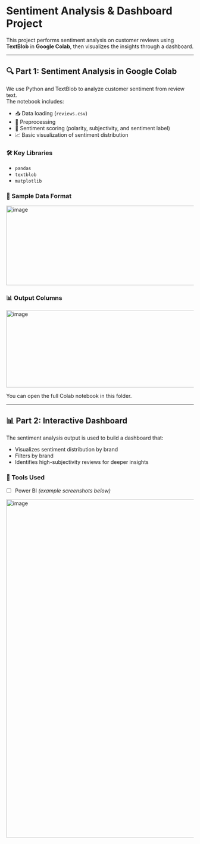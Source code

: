 # Sentiment Analysis & Dashboard Project

This project performs sentiment analysis on customer reviews using **TextBlob** in **Google Colab**, then visualizes the insights through a dashboard.

---

## 🔍 Part 1: Sentiment Analysis in Google Colab

We use Python and TextBlob to analyze customer sentiment from review text.  
The notebook includes:

- 📥 Data loading (`reviews.csv`)
- 🧼 Preprocessing
- 🧪 Sentiment scoring (polarity, subjectivity, and sentiment label)
- 📈 Basic visualization of sentiment distribution

### 🛠️ Key Libraries
- `pandas`
- `textblob`
- `matplotlib`

### 📁 Sample Data Format

<img width="1083" height="214" alt="image" src="https://github.com/user-attachments/assets/b9865349-852f-4e8f-a420-62d8076f0ac3" />

### 📊 Output Columns

<img width="722" height="208" alt="image" src="https://github.com/user-attachments/assets/229a4874-f573-4580-a636-2a5cf7418bc8" />


You can open the full Colab notebook in this folder.

---

## 📊 Part 2: Interactive Dashboard

The sentiment analysis output is used to build a dashboard that:

- Visualizes sentiment distribution by brand
- Filters by brand
- Identifies high-subjectivity reviews for deeper insights

### 🧰 Tools Used
- [ ] Power BI *(example screenshots below)*
<img width="830" height="910" alt="image" src="https://github.com/user-attachments/assets/8ab54ef4-3291-43e8-9e30-78157e10e36d" />


